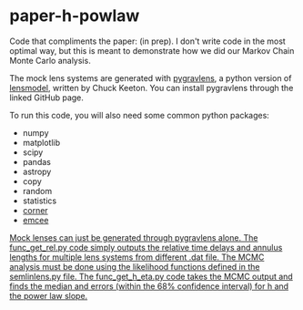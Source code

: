# paper-h-powlaw

Code that compliments the paper: (in prep). I don't write code in the most optimal way, but this is meant to demonstrate how we did our Markov Chain Monte Carlo analysis.

The mock lens systems are generated with <a href="https://github.com/chuckkeeton/pygravlens">pygravlens</a>, a python version of <a href="https://www.physics.rutgers.edu/~keeton/gravlens/2012WS/">lensmodel</a>, written by Chuck Keeton. You can install pygravlens through the linked GitHub page.

To run this code, you will also need some common python packages:
<ul>
  <li>numpy</li>
  <li>matplotlib</li>
  <li>scipy</li>
  <li>pandas</li>
  <li>astropy</li>
  <li>copy</li>
  <li>random</li>
  <li>statistics</li>
  <li> <a href="https://corner.readthedocs.io/en/latest/install/">corner</a> </li>
  <li> <a href="https://emcee.readthedocs.io/en/stable/">emcee</li>
</ul>

Mock lenses can just be generated through pygravlens alone. The func_get_rel.py code simply outputs the relative time delays and annulus lengths for multiple lens systems from different .dat file. The MCMC analysis must be done using the likelihood functions defined in the semlinlens.py file. The func_get_h_eta.py code takes the MCMC output and finds the median and errors (within the 68% confidence interval) for h and the power law slope.
